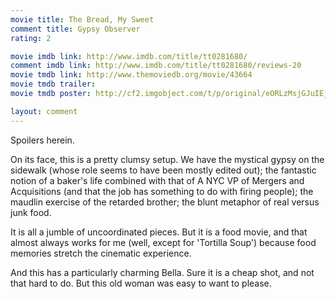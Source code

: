 ```yaml
---
movie title: The Bread, My Sweet
comment title: Gypsy Observer
rating: 2

movie imdb link: http://www.imdb.com/title/tt0281680/
comment imdb link: http://www.imdb.com/title/tt0281680/reviews-20
movie tmdb link: http://www.themoviedb.org/movie/43664
movie tmdb trailer: 
movie tmdb poster: http://cf2.imgobject.com/t/p/original/eORLzMsjGJuIEjP18vwhwHxLngI.jpg

layout: comment
---
```


Spoilers herein.

On its face, this is a pretty clumsy setup. We have the mystical gypsy on the sidewalk (whose  role seems to have been mostly edited out); the fantastic notion of a baker's life combined  with that of A NYC VP of Mergers and Acquisitions (and that the job has something to do  with firing people); the maudlin exercise of the retarded brother; the blunt metaphor of real  versus junk food.

It is all a jumble of uncoordinated pieces. But it is a food movie, and that almost always  works for me (well, except for 'Tortilla Soup') because food memories stretch the cinematic  experience.

And this has a particularly charming Bella. Sure it is a cheap shot, and not that hard to do.  But this old woman was easy to want to please.